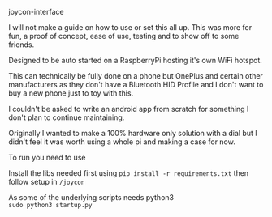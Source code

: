 joycon-interface

I will not make a guide on how to use or set this all up. This was more for fun, a proof of concept, ease of use,
testing and to show off to some friends.

Designed to be auto started on a RaspberryPi hosting it's own WiFi hotspot.

This can technically be fully done on a phone but OnePlus and certain other manufacturers as they don't have a Bluetooth HID Profile
and I don't want to buy a new phone just to toy with this.

I couldn't be asked to write an android app from scratch for something I don't plan to continue maintaining.

Originally I wanted to make a 100% hardware only solution with a dial but I didn't feel it was worth using a whole pi and making a case for now.

To run you need to use

Install the libs needed first using `pip install -r requirements.txt` then follow setup in `/joycon`

As some of the underlying scripts needs python3  
`sudo python3 startup.py`
